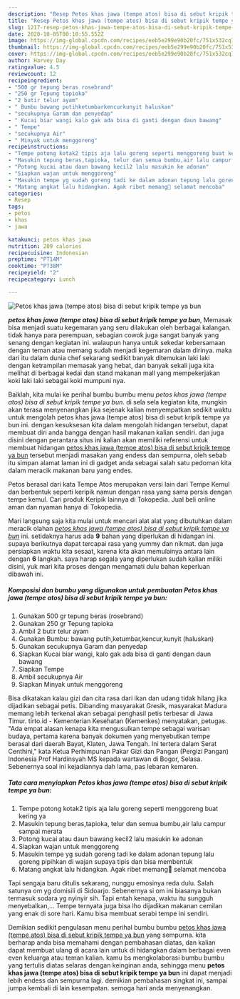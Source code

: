 ```yaml
---
description: "Resep Petos khas jawa (tempe atos) bisa di sebut kripik tempe ya bun, Enak Banget"
title: "Resep Petos khas jawa (tempe atos) bisa di sebut kripik tempe ya bun, Enak Banget"
slug: 1217-resep-petos-khas-jawa-tempe-atos-bisa-di-sebut-kripik-tempe-ya-bun-enak-banget
date: 2020-10-05T00:10:55.552Z
image: https://img-global.cpcdn.com/recipes/eeb5e299e90b20fc/751x532cq70/petos-khas-jawa-tempe-atos-bisa-di-sebut-kripik-tempe-ya-bun-foto-resep-utama.jpg
thumbnail: https://img-global.cpcdn.com/recipes/eeb5e299e90b20fc/751x532cq70/petos-khas-jawa-tempe-atos-bisa-di-sebut-kripik-tempe-ya-bun-foto-resep-utama.jpg
cover: https://img-global.cpcdn.com/recipes/eeb5e299e90b20fc/751x532cq70/petos-khas-jawa-tempe-atos-bisa-di-sebut-kripik-tempe-ya-bun-foto-resep-utama.jpg
author: Harvey Day
ratingvalue: 4.5
reviewcount: 12
recipeingredient:
- "500 gr tepung beras rosebrand"
- "250 gr Tepung tapioka"
- "2 butir telur ayam"
- " Bumbu bawang putihketumbarkencurkunyit haluskan"
- "secukupnya Garam dan penyedap"
- " Kucai biar wangi kalo gak ada bisa di ganti dengan daun bawang"
- " Tempe"
- "secukupnya Air"
- " Minyak untuk menggoreng"
recipeinstructions:
- "Tempe potong kotak2 tipis aja lalu goreng seperti menggoreng buat kering ya"
- "Masukin tepung beras,tapioka, telur dan semua bumbu,air lalu campur sampai merata"
- "Potong kucai atau daun bawang kecil2 lalu masukin ke adonan"
- "Siapkan wajan untuk menggoreng"
- "Masukin tempe yg sudah goreng tadi ke dalam adonan tepung lalu goreng pipihkan di wajan supaya tipis dan bisa membentuk"
- "Matang angkat lalu hidangkan. Agak ribet memang🤭 selamat mencoba"
categories:
- Resep
tags:
- petos
- khas
- jawa

katakunci: petos khas jawa 
nutrition: 209 calories
recipecuisine: Indonesian
preptime: "PT14M"
cooktime: "PT38M"
recipeyield: "2"
recipecategory: Lunch

---
```



![Petos khas jawa (tempe atos) bisa di sebut kripik tempe ya bun](https://img-global.cpcdn.com/recipes/eeb5e299e90b20fc/751x532cq70/petos-khas-jawa-tempe-atos-bisa-di-sebut-kripik-tempe-ya-bun-foto-resep-utama.jpg)

<b><i>petos khas jawa (tempe atos) bisa di sebut kripik tempe ya bun</i></b>, Memasak bisa menjadi suatu kegemaran yang seru dilakukan oleh berbagai kalangan. tidak hanya para perempuan, sebagian cowok juga sangat banyak yang senang dengan kegiatan ini. walaupun hanya untuk sekedar kebersamaan dengan teman atau memang sudah menjadi kegemaran dalam dirinya. maka dari itu dalam dunia chef sekarang sedikit banyak ditemukan laki laki dengan ketrampilan memasak yang hebat, dan banyak sekali juga kita melihat di berbagai kedai dan stand makanan mall yang mempekerjakan koki laki laki sebagai koki mumpuni nya.

Baiklah, kita mulai ke perihal bumbu bumbu menu <i>petos khas jawa (tempe atos) bisa di sebut kripik tempe ya bun</i>. di sela sela kegiatan kita, mungkin akan terasa menyenangkan jika sejenak kalian menyempatkan sedikit waktu untuk mengolah petos khas jawa (tempe atos) bisa di sebut kripik tempe ya bun ini. dengan kesuksesan kita dalam mengolah hidangan tersebut, dapat membuat diri anda bangga dengan hasil makanan kalian sendiri. dan juga disini dengan perantara situs ini kalian akan memiliki referensi untuk membuat hidangan <u>petos khas jawa (tempe atos) bisa di sebut kripik tempe ya bun</u> tersebut menjadi masakan yang endess dan sempurna, oleh sebab itu simpan alamat laman ini di gadget anda sebagai salah satu pedoman kita dalam meracik makanan baru yang endes.

Petos berasal dari kata Tempe Atos merupakan versi lain dari Tempe Kemul dan berbentuk seperti keripik namun dengan rasa yang sama persis dengan tempe kemul. Cari produk Keripik lainnya di Tokopedia. Jual beli online aman dan nyaman hanya di Tokopedia.


Mari langsung saja kita mulai untuk mencari alat alat yang dibutuhkan dalam meracik olahan <u><i>petos khas jawa (tempe atos) bisa di sebut kripik tempe ya bun</i></u> ini. setidaknya harus ada <b>9</b> bahan yang diperlukan di hidangan ini. supaya berikutnya dapat tercapai rasa yang yummy dan nikmat. dan juga persiapkan waktu kita sesaat, karena kita akan memulainya antara lain dengan <b>6</b> langkah. saya harap segala yang diperlukan sudah kalian miliki disini, yuk mari kita proses dengan mengamati dulu bahan keperluan dibawah ini.

<!--inarticleads1-->

##### Komposisi dan bumbu yang digunakan untuk pembuatan Petos khas jawa (tempe atos) bisa di sebut kripik tempe ya bun:

1. Gunakan 500 gr tepung beras (rosebrand)
1. Gunakan 250 gr Tepung tapioka
1. Ambil 2 butir telur ayam
1. Gunakan  Bumbu: bawang putih,ketumbar,kencur,kunyit (haluskan)
1. Gunakan secukupnya Garam dan penyedap
1. Siapkan  Kucai biar wangi, kalo gak ada bisa di ganti dengan daun bawang
1. Siapkan  Tempe
1. Ambil secukupnya Air
1. Siapkan  Minyak untuk menggoreng


Bisa dikatakan kalau gizi dan cita rasa dari ikan dan udang tidak hilang jika dijadikan sebagai petis. Dibanding masyarakat Gresik, masyarakat Madura memang lebih terkenal akan sebagai penghasil petis terbesar di Jawa Timur. tirto.id - Kementerian Kesehatan (Kemenkes) menyatakan, petugas. &#34;Ada empat alasan kenapa kita mengusulkan tempe sebagai warisan budaya, pertama karena banyak dokumen yang menyebutkan tempe berasal dari daerah Bayat, Klaten, Jawa Tengah. Ini tertera dalam Serat Centhini,&#34; kata Ketua Perhimpunan Pakar Gizi dan Pangan (Pergizi Pangan) Indonesia Prof Hardinsyah MS kepada wartawan di Bogor, Selasa. Sebenernya soal ini kejadiannya dah lama, pas lebaran kemaren. 

<!--inarticleads2-->

##### Tata cara menyiapkan Petos khas jawa (tempe atos) bisa di sebut kripik tempe ya bun:

1. Tempe potong kotak2 tipis aja lalu goreng seperti menggoreng buat kering ya
1. Masukin tepung beras,tapioka, telur dan semua bumbu,air lalu campur sampai merata
1. Potong kucai atau daun bawang kecil2 lalu masukin ke adonan
1. Siapkan wajan untuk menggoreng
1. Masukin tempe yg sudah goreng tadi ke dalam adonan tepung lalu goreng pipihkan di wajan supaya tipis dan bisa membentuk
1. Matang angkat lalu hidangkan. Agak ribet memang🤭 selamat mencoba


Tapi sengaja baru ditulis sekarang, nunggu emosinya reda dulu. Salah satunya om yg domisili di Sidoarjo. Sebenernya si om ini biasanya bukan termasuk sodara yg nyinyir sih. Tapi entah kenapa, waktu itu sungguh menyebalkan,… Tempe ternyata juga bisa lho dijadikan makanan cemilan yang enak di sore hari. Kamu bisa membuat serabi tempe ini sendiri. 

Demikian sedikit pengulasan menu perihal bumbu bumbu <u>petos khas jawa (tempe atos) bisa di sebut kripik tempe ya bun</u> yang sempurna. kita berharap anda bisa memahami dengan pembahasan diatas, dan kalian dapat membuat ulang di acara lain untuk di hidangkan dalam berbagai even even keluarga atau teman kalian. kamu bs mengkolaborasi bumbu bumbu yang tertulis diatas selaras dengan keinginan anda, sehingga menu <b>petos khas jawa (tempe atos) bisa di sebut kripik tempe ya bun</b> ini dapat menjadi lebih endess dan sempurna lagi. demikian pembahasan singkat ini, sampai jumpa kembali di lain kesempatan. semoga hari anda menyenangkan.
